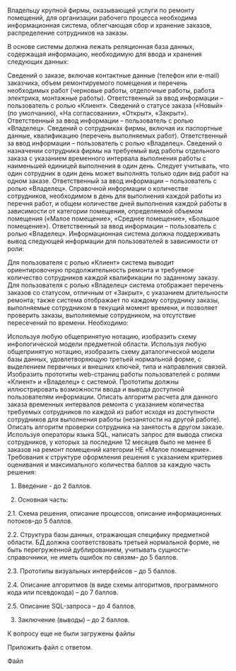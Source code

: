 Владельцу крупной фирмы, оказывающей услуги по ремонту помещений, для организации рабочего процесса необходима информационная система, облегчающая сбор и хранение заказов, распределение сотрудников на заказы.

В основе системы должна лежать реляционная база данных, содержащая информацию, необходимую для ввода и хранения следующих данных:

Сведений о заказе, включая контактные данные (телефон или e-mail) заказчика, объем ремонтируемого помещения и перечень необходимых работ (черновые работы, отделочные работы, работа электрика, монтажные работы). Ответственный за ввод информации – пользователь с ролью «Клиент».
Сведений о статусе заказа («Новый» (по умолчанию), «На согласовании», «Открыт», «Закрыт»). Ответственный за ввод информации – пользователь с ролью «Владелец».
Сведений о сотрудниках фирмы, включая их паспортные данные, квалификацию (перечень выполняемых работ). Ответственный за ввод информации – пользователь с ролью «Владелец».
Сведений о назначении сотрудника фирмы на требуемый вид работы отдельного заказа с указанием временного интервала выполнения работы с наименьшей единицей выполнения в один день. Следует учитывать, что один сотрудник в один день может выполнять только один вид работ на одном заказе. Ответственный за ввод информации – пользователь с ролью «Владелец».
Справочной информации о количестве сотрудников, необходимом в день для выполнения каждой работы из перечня работ, и общем количестве дней выполнения каждой работы в зависимости от категории помещения, определяемой объемом помещения («Малое помещение», «Среднее помещение», «Большое помещение»). Ответственный за ввод информации – пользователь с ролью «Владелец».
Информационная система должна поддерживать вывод следующей информации для пользователей в зависимости от роли:

Для пользователя с ролью «Клиент» система выводит ориентировочную продолжительность ремонта и требуемое количество сотрудников каждой квалификации по заданному заказу.
Для пользователя с ролью «Владелец» система отображает перечень заказов со статусом, отличным от «Закрыт», с указанием длительности ремонта; также система отображает по каждому сотруднику заказы, выполняемые сотрудником в текущий момент времени, и позволяет проверить заказы, выполняемые сотрудником, на отсутствие пересечений по времени.
Необходимо:

Используя любую общепринятую нотацию, изобразить схему инфологической модели предметной области.
Используя любую общепринятую нотацию, изобразить схему даталогической модели базы данных, удовлетворяющую третьей нормальной форме, с выделением первичных и внешних ключей, типа и направления связей.
Изобразить прототипы web-страниц работы пользователей с ролями «Клиент» и «Владелец» с системой. 
Прототипы должны иллюстрировать возможности ввода и вывода доступной пользователям информации.
Описать алгоритм расчета для данного заказа временных интервалов ремонта с указанием количества требуемых сотрудников по каждой из работ исходя из доступности сотрудников для выполнения работы (незанятости на другой работе).
Описать алгоритм проверки сотрудника на занятость в другом заказе.
Используя операторы языка SQL, написать запрос для вывода списка сотрудников, у которых за последние 12 месяцев было не менее 6 заказов на ремонт помещений категории НЕ «Малое помещение».
Требования к структуре оформления решения с указанием критериев оценивания и максимального количества баллов за каждую часть решения:

1. Введение - до 2 баллов.

2. Основная часть:

2.1. Схема решения, описание процессов, описание информационных потоков–до 5 баллов.

2.2. Структура базы данных, отражающая специфику предметной области. БД должна соответствовать третьей нормальной форме, не быть перегруженной дублированием, учитывать сущности-справочники, не иметь ошибок по связям– до 5 баллов.

2.3. Прототипы визуальных интерфейсов – до 5 баллов.

2.4. Описание алгоритмов (в виде схемы алгоритмов, программного кода или псевдокода) – до 7 баллов.

2.5. Описание SQL-запрoca – до 4 баллов.

3. Заключение (выводы) – до 2 баллов.

К вопросу еще не были загружены файлы

Приложить файл с ответом.

Файл
